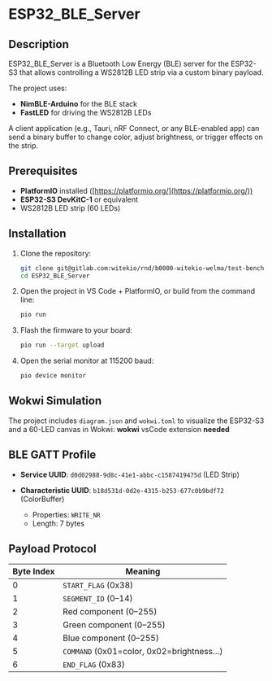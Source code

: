 # ESP32\_BLE\_Server

## Description

ESP32\_BLE\_Server is a Bluetooth Low Energy (BLE) server for the ESP32-S3 that allows controlling a WS2812B LED strip via a custom binary payload.

The project uses:

* **NimBLE-Arduino** for the BLE stack
* **FastLED** for driving the WS2812B LEDs

A client application (e.g., Tauri, nRF Connect, or any BLE-enabled app) can send a binary buffer to change color, adjust brightness, or trigger effects on the strip.

## Prerequisites

* **PlatformIO** installed ([https://platformio.org/](https://platformio.org/))
* **ESP32-S3 DevKitC-1** or equivalent
* WS2812B LED strip (60 LEDs)

## Installation

1. Clone the repository:

   ```bash
   git clone git@gitlab.com:witekio/rnd/b0000-witekio-welma/test-bench-vizualizer/esp32-ble-server.gitgithub.com/imseya18/ESP32_BLE_Server.git
   cd ESP32_BLE_Server
   ```
2. Open the project in VS Code + PlatformIO, or build from the command line:

   ```bash
   pio run
   ```
3. Flash the firmware to your board:

   ```bash
   pio run --target upload
   ```
4. Open the serial monitor at 115200 baud:

   ```bash
   pio device monitor
   ```

## Wokwi Simulation

The project includes `diagram.json` and `wokwi.toml` to visualize the ESP32-S3 and a 60-LED canvas in Wokwi:
**wokwi** vsCode extension **needed**

## BLE GATT Profile

* **Service UUID**: `d0d02988-9d8c-41e1-abbc-c1587419475d` (LED Strip)
* **Characteristic UUID**: `b18d531d-0d2e-4315-b253-677c0b9bdf72` (ColorBuffer)

  * Properties: `WRITE_NR`
  * Length: 7 bytes

## Payload Protocol

| Byte Index | Meaning                                  |
| ---------- | ---------------------------------------- |
| 0          | `START_FLAG` (0x38)                      |
| 1          | `SEGMENT_ID` (0–14)                      |
| 2          | Red component (0–255)                    |
| 3          | Green component (0–255)                  |
| 4          | Blue component (0–255)                   |
| 5          | `COMMAND` (0x01=color, 0x02=brightness…) |
| 6          | `END_FLAG` (0x83)                        |
